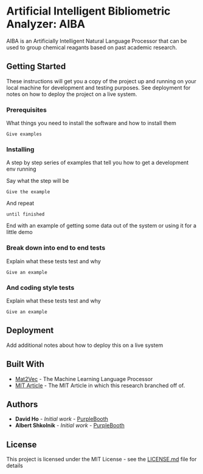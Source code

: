 # Artificial Intelligent Bibliometric Analyzer: AIBA

AIBA is an Artificially Intelligent Natural Language Processor that can be used to group chemical reagants based on past academic research.

## Getting Started

These instructions will get you a copy of the project up and running on your local machine for development and testing purposes. See deployment for notes on how to deploy the project on a live system.

### Prerequisites

What things you need to install the software and how to install them

```
Give examples
```

### Installing

A step by step series of examples that tell you how to get a development env running

Say what the step will be

```
Give the example
```

And repeat

```
until finished
```

End with an example of getting some data out of the system or using it for a little demo


### Break down into end to end tests

Explain what these tests test and why

```
Give an example
```

### And coding style tests

Explain what these tests test and why

```
Give an example
```

## Deployment

Add additional notes about how to deploy this on a live system

## Built With

* [Mat2Vec](https://github.com/materialsintelligence/mat2vec) - The Machine Learning Language Processor
* [MIT Article](https://www.nature.com/articles/s41586-019-1335-8#Sec9) - The MIT Article in which this research branched off of.

## Authors

* **David Ho** - *Initial work* - [PurpleBooth](https://github.com/davidhodev)
* **Albert Shkolnik** - *Initial work* - [PurpleBooth](https://github.com/davidhodev)

## License

This project is licensed under the MIT License - see the [LICENSE.md](LICENSE.md) file for details
